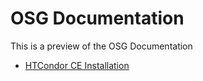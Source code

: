 OSG Documentation
=================

This is a preview of the OSG Documentation

* [HTCondor CE Installation](docs/Computing_Element/htcondor_ce.html)


